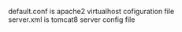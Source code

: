default.conf is apache2 virtualhost cofiguration file <br>
server.xml is tomcat8 server config file
